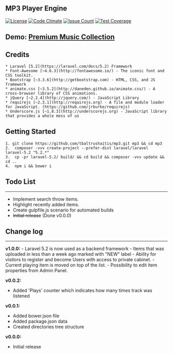 ## MP3 Player Engine

[![License](https://img.shields.io/badge/license-MIT-green.svg?style=flat)](http://tbaltrushaitis.mit-license.org/)
[![Code Climate](https://codeclimate.com/github/tbaltrushaitis/mp3/badges/gpa.svg)](https://codeclimate.com/github/tbaltrushaitis/mp3)
[![Issue Count](https://codeclimate.com/github/tbaltrushaitis/mp3/badges/issue_count.svg)](https://codeclimate.com/github/tbaltrushaitis/mp3)
[![Test Coverage](https://codeclimate.com/github/tbaltrushaitis/mp3/badges/coverage.svg)](https://codeclimate.com/github/tbaltrushaitis/mp3/coverage)

## Demo: [Premium Music Collection](http://mp3.gsm-center.com.ua)

## Credits

    * Laravel [5.2](https://laravel.com/docs/5.2) Framework
    * Font-Awesome [~4.6.3](http://fontawesome.io/) - The iconic font and CSS toolkit.
    * Bootstrap [~3.3.6](http://getbootstrap.com) - HTML, CSS, and JS framework
    * animate.css [~3.5.2](http://daneden.github.io/animate.css/) - A cross-browser library of CSS animations.
    * jQuery [~2.2.4](http://jquery.com/) - JavaScript Library
    * requirejs [~2.3.1](http://requirejs.org) - A file and module loader for JavaScript. (https://github.com/jrburke/requirejs)
    * Underscore.js [~1.8.3](http://underscorejs.org) - JavaScript library that provides a whole mess of us

## Getting Started ##
    1. git clone https://github.com/tbaltrushaitis/mp3.git mp3 && cd mp3
    2.  composer -vvv create-project --prefer-dist laravel/laravel laravel-5.2 "5.2.*"
    3.  cp -pr laravel-5.2/ build/ && cd build && composer -vvv update && cd ..
    4.  npm i && bower i


## Todo List ##
---------
- Implement search throw items.
- Highlight recently added items.
- Create gulpfile.js scenario for automated builds
- ~~Initial release~~ (Done v0.0.0)

## Change log ##
----------

**v1.0.0:**
    - Laravel 5.2 is now used as a backend framework
    - Items that was uploaded in less than a week ago marked with "NEW" label
    - Ability for visitors to register and become Users with access to private cabinet.
    - Current playing item is moved on top of the list.
    - Possibility to edit item properties from Admin Panel.

**v0.0.2:**
- Added 'Plays' counter which indicates how many times track was listened

**v0.0.1:**
- Added bower.json file
- Added package.json data
- Created directories tree structure

**v0.0.0:**
- Initial release
